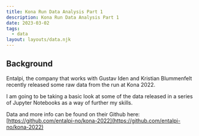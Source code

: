 ```yaml
---
title: Kona Run Data Analysis Part 1
description: Kona Run Data Analysis Part 1
date: 2023-03-02
tags:
  - data
layout: layouts/data.njk
---
```


## Background

Entalpi, the company that works with Gustav Iden and Kristian Blummenfelt recently released some raw data from the run at Kona 2022.

I am going to be taking a basic look at some of the data released in a series of Jupyter Notebooks as a way of further my skills.

Data and more info can be found on their Github here:
[https://github.com/entalpi-no/kona-2022](https://github.com/entalpi-no/kona-2022)


